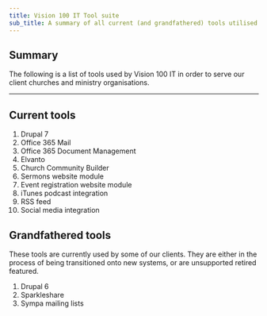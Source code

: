```yaml
---
title: Vision 100 IT Tool suite
sub_title: A summary of all current (and grandfathered) tools utilised by Vision 100 IT
---
```


Summary
-------
The following is a list of tools used by Vision 100 IT in order to serve our client churches and ministry organisations.

***

Current tools
---------------

1. Drupal 7
2. Office 365 Mail
3. Office 365 Document Management
4. Elvanto
5. Church Community Builder
6. Sermons website module
7. Event registration website module
8. iTunes podcast integration
9. RSS feed
10. Social media integration


Grandfathered tools
---------------

These tools are currently used by some of our clients. They are either in the process of being transitioned onto new systems, or are unsupported retired featured.

1. Drupal 6
2. Sparkleshare
3. Sympa mailing lists
